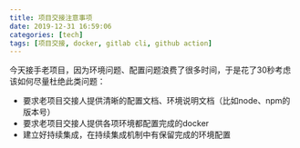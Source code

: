 ```yaml
---
title: 项目交接注意事项
date: 2019-12-31 16:59:06
categories: [tech]
tags: [项目交接, docker, gitlab cli, github action]
---
```


今天接手老项目，因为环境问题、配置问题浪费了很多时间，于是花了30秒考虑该如何尽量杜绝此类问题：

- 要求老项目交接人提供清晰的配置文档、环境说明文档（比如node、npm的版本号）
- 要求老项目交接人提供各项环境都配置完成的docker
- 建立好持续集成，在持续集成机制中有保留完成的环境配置